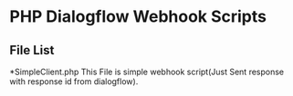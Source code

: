 # PHP Dialogflow Webhook Scripts
## File List
*SimpleClient.php
  This File is simple webhook script(Just Sent response with response id from dialogflow).
